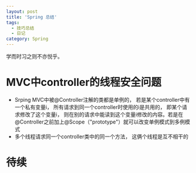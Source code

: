 ```yaml
---
layout: post
title: 'Spring 总结'
tags:
  - 技巧总结
  - 日记
category: Spring
---
```

学而时习之则不亦悦乎。
<!--more-->
# MVC中controller的线程安全问题

* Srping MVC中被@Controller注解的类都是单例的， 若是某个controller中有一个私有变量i， 所有请求到同一个controller时使用的i是共用的， 即某个请求修改了这个变量i， 则在别的请求中能读到这个变量i修改的内容。若是在@Controller之前加上@Scope（"prototype"）就可以改变单例模式到多例模式
* 多个线程请求同一个controller类中的同一个方法， 这俩个线程是互不相干的


# 待续
